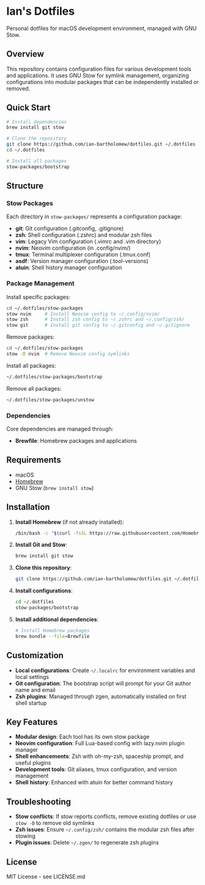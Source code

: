 # Ian's Dotfiles

Personal dotfiles for macOS development environment, managed with GNU Stow.

## Overview

This repository contains configuration files for various development tools and applications. It uses GNU Stow for symlink management, organizing configurations into modular packages that can be independently installed or removed.

## Quick Start

```sh
# Install dependencies
brew install git stow

# Clone the repository
git clone https://github.com/ian-bartholomew/dotfiles.git ~/.dotfiles
cd ~/.dotfiles

# Install all packages
stow-packages/bootstrap
```

## Structure

### Stow Packages

Each directory in `stow-packages/` represents a configuration package:

- **git**: Git configuration (.gitconfig, .gitignore)
- **zsh**: Shell configuration (.zshrc) and modular zsh files
- **vim**: Legacy Vim configuration (.vimrc and .vim directory)
- **nvim**: Neovim configuration (in .config/nvim/)
- **tmux**: Terminal multiplexer configuration (.tmux.conf)
- **asdf**: Version manager configuration (.tool-versions)
- **atuin**: Shell history manager configuration

### Package Management

Install specific packages:
```sh
cd ~/.dotfiles/stow-packages
stow nvim     # Install Neovim config to ~/.config/nvim/
stow zsh      # Install zsh config to ~/.zshrc and ~/.config/zsh/
stow git      # Install git config to ~/.gitconfig and ~/.gitignore
```

Remove packages:
```sh
cd ~/.dotfiles/stow-packages
stow -D nvim  # Remove Neovim config symlinks
```

Install all packages:
```sh
~/.dotfiles/stow-packages/bootstrap
```

Remove all packages:
```sh
~/.dotfiles/stow-packages/unstow
```

### Dependencies

Core dependencies are managed through:
- **Brewfile**: Homebrew packages and applications

## Requirements

- macOS
- [Homebrew](https://brew.sh/)
- GNU Stow (`brew install stow`)

## Installation

1. **Install Homebrew** (if not already installed):
   ```sh
   /bin/bash -c "$(curl -fsSL https://raw.githubusercontent.com/Homebrew/install/HEAD/install.sh)"
   ```

2. **Install Git and Stow**:
   ```sh
   brew install git stow
   ```

3. **Clone this repository**:
   ```sh
   git clone https://github.com/ian-bartholomew/dotfiles.git ~/.dotfiles
   ```

4. **Install configurations**:
   ```sh
   cd ~/.dotfiles
   stow-packages/bootstrap
   ```

5. **Install additional dependencies**:
   ```sh
   # Install Homebrew packages
   brew bundle --file=Brewfile
   ```

## Customization

- **Local configurations**: Create `~/.localrc` for environment variables and local settings
- **Git configuration**: The bootstrap script will prompt for your Git author name and email
- **Zsh plugins**: Managed through zgen, automatically installed on first shell startup

## Key Features

- **Modular design**: Each tool has its own stow package
- **Neovim configuration**: Full Lua-based config with lazy.nvim plugin manager
- **Shell enhancements**: Zsh with oh-my-zsh, spaceship prompt, and useful plugins
- **Development tools**: Git aliases, tmux configuration, and version management
- **Shell history**: Enhanced with atuin for better command history

## Troubleshooting

- **Stow conflicts**: If stow reports conflicts, remove existing dotfiles or use `stow -D` to remove old symlinks
- **Zsh issues**: Ensure `~/.config/zsh/` contains the modular zsh files after stowing
- **Plugin issues**: Delete `~/.zgen/` to regenerate zsh plugins

## License

MIT License - see LICENSE.md
